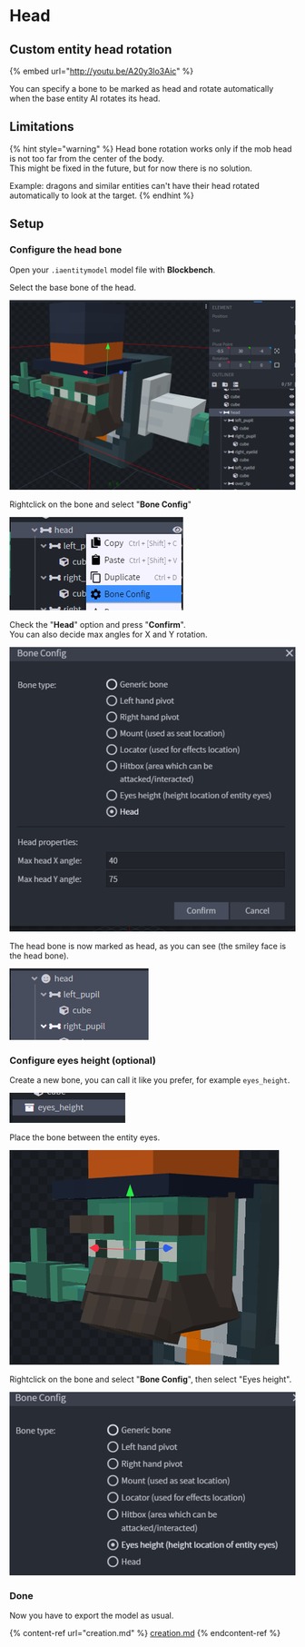 # Head

## Custom entity head rotation

{% embed url="http://youtu.be/A20y3lo3Aic" %}

You can specify a bone to be marked as head and rotate automatically when the base entity AI rotates its head.

## Limitations

{% hint style="warning" %}
Head bone rotation works only if the mob head is not too far from the center of the body.\
This might be fixed in the future, but for now there is no solution.

Example: dragons and similar entities can't have their head rotated automatically to look at the target.
{% endhint %}

## Setup

### Configure the head bone

Open your `.iaentitymodel` model file with **Blockbench**.

Select the base bone of the head.

![](<../../../../.gitbook/assets/image (131).png>)

Rightclick on the bone and select "**Bone Config**"

![](<../../../../.gitbook/assets/image (76).png>)

Check the "**Head**" option and press "**Confirm**".\
You can also decide max angles for X and Y rotation.

![](<../../../../.gitbook/assets/image (117).png>)

The head bone is now marked as head, as you can see (the smiley face is the head bone).

![](<../../../../.gitbook/assets/image (58).png>)

### Configure eyes height (optional)

Create a new bone, you can call it like you prefer, for example `eyes_height`.

![](<../../../../.gitbook/assets/image (70).png>)

Place the bone between the entity eyes.

![](<../../../../.gitbook/assets/image (47).png>)

Rightclick on the bone and select "**Bone Config**", then select "Eyes height".

![](<../../../../.gitbook/assets/image (122).png>)

### Done

Now you have to export the model as usual.

{% content-ref url="creation.md" %}
[creation.md](creation.md)
{% endcontent-ref %}

